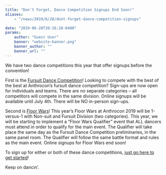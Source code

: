 ```yaml
---
title: "Don't Forget, Dance Competition Signups End Soon!"
aliases:
    - "/news/2019/6/28/dont-forget-dance-competition-signups"

date: "2019-06-28T20:16:28-0400"
params:
    author: "Guest User"
    banner: "website-banner.png"
    banner_author: ""
    banner_url: ""
---
```


We have two dance competitions this year that offer signups before the convention!

First is the [Fursuit Dance Competition](https://lastfurone.com/dance-competition-rules/)! Looking to compete with the best of the best at Anthrocon’s fursuit dance competition? Sign-ups are now open for individuals and teams. There are no separate categories – all competitors will compete in the same division. Online signups will be available until July 4th. There will be NO in-person sign-ups.

Second is [Floor Wars](https://lastfurone.com/fw-rules/)! This year’s Floor Wars at Anthrocon 2019 will be 1-versus-1 with Non-suit and Fursuit Division (two categories). This year, we will be starting to implement a “Floor Wars Qualifier” event that ALL dancers must attend in order to qualify for the main event. The Qualifier will take place the same day as the Fursuit Dance Competition preliminaries, in the same panel room. The Qualifier will follow the same battle format and rules as the main event. Online signups for Floor Wars end soon!

To sign up for either or both of these dance competitions, [just go here to get started](https://lastfurone.com/sign-ups/)!

Keep on dancin’.
